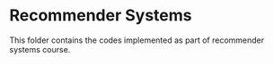 # Recommender Systems
 This folder contains the codes implemented as part of recommender systems course.
